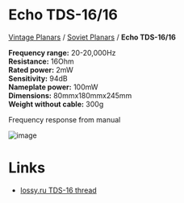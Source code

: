 # Echo TDS-16/16

[Vintage Planars](../) / [Soviet Planars](./) / **Echo TDS-16/16**

**Frequency range:** 20-20,000Hz  
**Resistance:** 16Ohm  
**Rated power:** 2mW  
**Sensitivity:** 94dB  
**Nameplate power:** 100mW  
**Dimensions:** 80mmx180mmx245mm  
**Weight without cable:** 300g

Frequency response from manual

![image](https://github.com/ludoo/HeadphoneGits/assets/66007/4917c2c0-8a48-43e8-9de2-59a92fe8e7d2)

# Links

- [lossy.ru TDS-16 thread](http://www.lossy.ru/forums/showthread.php?t=9)
